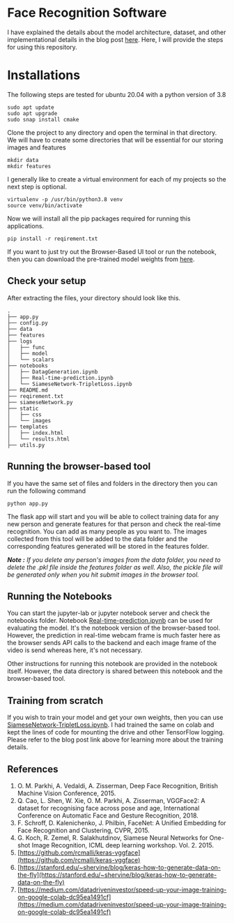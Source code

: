 # Face Recognition Software

I have explained the details about the model architecture, dataset, and other implementational details in the blog post [here](https://towardsdatascience.com/building-face-recognition-model-under-30-minutes-2d1b0ef72fda). Here, I will provide the steps for using this repository.

#  Installations

The following steps are tested for ubuntu 20.04 with a python version of 3.8

```
sudo apt update
sudo apt upgrade
sudo snap install cmake
```
Clone the project to any directory and open the terminal in that directory.
We will have to create some directories that will be essential for our storing images and features
```
mkdir data
mkdir features
```

I generally like to create a virtual environment for each of my projects so the next step is optional.

```
virtualenv -p /usr/bin/python3.8 venv
source venv/bin/activate
```
Now we will install all the pip packages required for running this applications. 
```
pip install -r reqirement.txt 
```
If you want to just try out the Browser-Based UI tool or run the notebook, then you can download the pre-trained model weights from [here](https://drive.google.com/file/d/1MegWliwXx2J-xHYX6iETl7hXUtLRk2sC/view?usp=sharing).
## Check your setup
After extracting the files, your directory should look like this.
```
.
├── app.py
├── config.py
├── data
├── features
├── logs
│   ├── func
│   ├── model
│   └── scalars
├── notebooks
│   ├── DatagGeneration.ipynb
│   ├── Real-time-prediction.ipynb
│   └── SiameseNetwork-TripletLoss.ipynb
├── README.md
├── reqirement.txt
├── siameseNetwork.py
├── static
│   ├── css
│   └── images
├── templates
│   ├── index.html
│   └── results.html
├── utils.py
```

## Running the browser-based tool

If you have the same set of files and folders in the directory then you can run the following command
```
python app.py
```
The flask app will start and you will be able to collect training data for any new person and generate features for that person and check the real-time recognition. You can add as many people as you want to. The images collected from this tool will be added to the data folder and the corresponding features generated will be stored in the features folder.

_**Note :** If you delete any person's images from the data folder, you need to delete the .pkl file inside the features folder as well. Also, the pickle file will be generated only when you hit submit images in the browser tool._

## Running the Notebooks

You can start the jupyter-lab or jupyter notebook server and check the notebooks folder. 
Notebook [Real-time-prediction.ipynb](https://github.com/dedhiaparth98/face-recognition/blob/master/notebooks/Real-time-prediction.ipynb) can be used for evaluating the model. It's the notebook version of the browser-based tool. However, the prediction in real-time webcam frame is much faster here as the browser sends API calls to the backend and each image frame of the video is send whereas here, it's not necessary.

Other instructions for running this notebook are provided in the notebook itself. However, the data directory is shared between this notebook and the browser-based tool.

## Training from scratch

If you wish to train your model and get your own weights, then you can use [SiameseNetwork-TripletLoss.ipynb](https://github.com/dedhiaparth98/face-recognition/blob/master/notebooks/SiameseNetwork-TripletLoss.ipynb). I had trained the same on colab and kept the lines of code for mounting the drive and other TensorFlow logging. Please refer to the blog post link above for learning more about the training details.


## References

1. O. M. Parkhi, A. Vedaldi, A. Zisserman, Deep Face Recognition, British Machine Vision Conference, 2015.
1. Q. Cao, L. Shen, W. Xie, O. M. Parkhi, A. Zisserman, VGGFace2: A dataset for recognising face across pose and age, International Conference on Automatic Face and Gesture Recognition, 2018.
3. F. Schroff, D. Kalenichenko, J. Philbin, FaceNet: A Unified Embedding for Face Recognition and Clustering, CVPR, 2015.
4. G. Koch, R. Zemel, R. Salakhutdinov, Siamese Neural Networks for One-shot Image Recognition, ICML deep learning workshop. Vol. 2. 2015.
5. [https://github.com/rcmalli/keras-vggface](https://github.com/rcmalli/keras-vggface)
6. [https://stanford.edu/~shervine/blog/keras-how-to-generate-data-on-the-fly](https://stanford.edu/~shervine/blog/keras-how-to-generate-data-on-the-fly)
7. [https://medium.com/datadriveninvestor/speed-up-your-image-training-on-google-colab-dc95ea1491cf](https://medium.com/datadriveninvestor/speed-up-your-image-training-on-google-colab-dc95ea1491cf)
